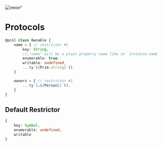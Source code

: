 ![neon^](https://placehold.it/120/c2ff23/ff23c2?text=neon^)

Protocols
===

```ts
@pcol class Ownable {
    name = { // restrictor #1
        key: String,
        //…"name" will be a plain property name like in `instance.name` 
        enumerable: true,
        writable: undefined,
        ...ty`${Prim.string}`(),
    }

    owners = { // restrictor #2
        ...ty`[…${Person}]`(),
    }
}
```


## Default Restrictor

```ts
{
    key: Symbol,
    enumerable: undefined,
    writable
}
```
